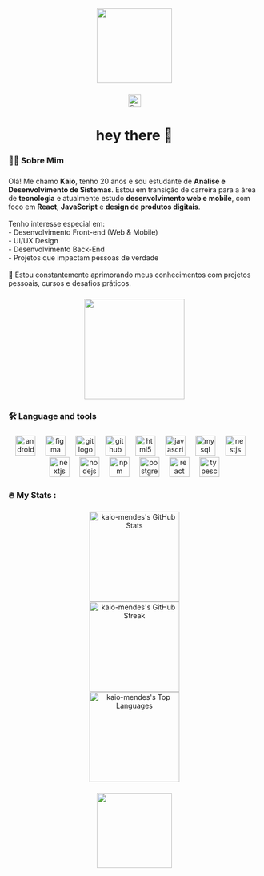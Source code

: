 <div align="center">
  <img height="150" src="https://media1.giphy.com/media/h408T6Y5GfmXBKW62l/giphy.gif?cid=6c09b9528utzzz5iooj83xthq7nqxj4fc1w9bto2kqtsirs9&ep=v1_internal_gif_by_id&rid=giphy.gif&ct=g"  />
</div>

###

<div align="center">
  <a href="https://www.kaiomendes.com.br/" target="_blank">
    <img src="https://www.kaiomendes.com.br/logo.png" height="25" alt="Portfolio logo"  />
  </a>
</div>

###

<h1 align="center">hey there 👋</h1>

###

<h3 align="left">👩‍💻  Sobre Mim</h3>

###

<p align="left">Olá! Me chamo <strong>Kaio</strong>, tenho 20 anos e sou estudante de <strong>Análise e Desenvolvimento de Sistemas</strong>. Estou em transição de carreira para a área de <strong>tecnologia</strong> e atualmente estudo <strong>desenvolvimento web e mobile</strong>, com foco em <strong>React</strong>, <strong>JavaScript</strong> e <strong>design de produtos digitais</strong>.
  <br><br>
  Tenho interesse especial em:
  <br>- Desenvolvimento Front-end (Web & Mobile)
  <br>- UI/UX Design
  <br>- Desenvolvimento Back-End
  <br>- Projetos que impactam pessoas de verdade
  <br><br>
  🔧 Estou constantemente aprimorando meus conhecimentos com projetos pessoais, cursos e desafios práticos.
</p>

###

<div align="center">
  <img height="200" src="https://media1.tenor.com/m/lxqihLckfJcAAAAd/this-is-fine.gif"  />
</div>

###

<h3 align="left">🛠 Language and tools</h3>

###

<div align="center">
  <img src="https://cdn.jsdelivr.net/gh/devicons/devicon/icons/androidstudio/androidstudio-original.svg" height="40" alt="androidstudio logo"  />
  <img width="12" />
  <img src="https://cdn.jsdelivr.net/gh/devicons/devicon/icons/figma/figma-original.svg" height="40" alt="figma logo"  />
  <img width="12" />
  <img src="https://cdn.jsdelivr.net/gh/devicons/devicon/icons/git/git-original.svg" height="40" alt="git logo"  />
  <img width="12" />
  <img src="https://cdn.jsdelivr.net/gh/devicons/devicon/icons/github/github-original.svg" height="40" alt="github logo"  />
  <img width="12" />
  <img src="https://cdn.jsdelivr.net/gh/devicons/devicon/icons/html5/html5-original.svg" height="40" alt="html5 logo"  />
  <img width="12" />
  <img src="https://cdn.jsdelivr.net/gh/devicons/devicon/icons/javascript/javascript-original.svg" height="40" alt="javascript logo"  />
  <img width="12" />
  <img src="https://cdn.jsdelivr.net/gh/devicons/devicon/icons/mysql/mysql-original.svg" height="40" alt="mysql logo"  />
  <img width="12" />
  <img src="https://cdn.jsdelivr.net/gh/devicons/devicon/icons/nestjs/nestjs-original.svg" height="40" alt="nestjs logo"  />
  <img width="12" />
  <img src="https://cdn.jsdelivr.net/gh/devicons/devicon/icons/nextjs/nextjs-original.svg" height="40" alt="nextjs logo"  />
  <img width="12" />
  <img src="https://cdn.jsdelivr.net/gh/devicons/devicon/icons/nodejs/nodejs-original.svg" height="40" alt="nodejs logo"  />
  <img width="12" />
  <img src="https://cdn.jsdelivr.net/gh/devicons/devicon/icons/npm/npm-original-wordmark.svg" height="40" alt="npm logo"  />
  <img width="12" />
  <img src="https://cdn.jsdelivr.net/gh/devicons/devicon/icons/postgresql/postgresql-original.svg" height="40" alt="postgresql logo"  />
  <img width="12" />
  <img src="https://cdn.jsdelivr.net/gh/devicons/devicon/icons/react/react-original.svg" height="40" alt="react logo"  />
  <img width="12" />
  <img src="https://cdn.jsdelivr.net/gh/devicons/devicon/icons/typescript/typescript-original.svg" height="40" alt="typescript logo"  />
</div>

###

<h3 align="left">🔥   My Stats :</h3>

###

<div align="center">
  <img src="https://github-readme-stats.vercel.app/api?username=kaio-mendes&theme=dracula&show_icons=true&hide_border=true&count_private=true" height="180" alt="kaio-mendes's GitHub Stats" />
  <br />
  <img src="https://github-readme-streak-stats.herokuapp.com/?user=kaio-mendes&theme=dracula&hide_border=true" height="180" alt="kaio-mendes's GitHub Streak" />
  <br />
  <img src="https://github-readme-stats.vercel.app/api/top-langs/?username=kaio-mendes&theme=dracula&show_icons=true&hide_border=true&layout=compact" height="180" alt="kaio-mendes's Top Languages" />
</div>


###
<div align="center">
  <img height="150" src="https://media.tenor.com/jGmflSmpDv8AAAAM/drive-off-unbothered.gif"  />
</div>
